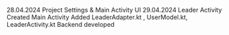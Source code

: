 28.04.2024
Project Settings & Main Activity UI
29.04.2024
Leader Activity Created
Main Activity Added
LeaderAdapter.kt , UserModel.kt, LeaderActivity.kt Backend developed
